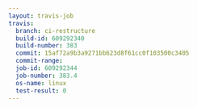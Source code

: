 ```yaml
---
layout: travis-job
travis:
  branch: ci-restructure
  build-id: 609292340
  build-number: 383
  commit: 15af72a9b3a9271bb623d8f61cc0f103500c3405
  commit-range: 
  job-id: 609292344
  job-number: 383.4
  os-name: linux
  test-result: 0
---
```

